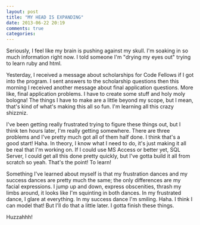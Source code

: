 ```yaml
---
layout: post
title: "MY HEAD IS EXPANDING"
date: 2013-06-22 20:19
comments: true
categories: 
---
```


Seriously, I feel like my brain is pushing against my skull. I'm soaking in so much information right now. I told someone I'm "drying my eyes out" trying to learn ruby and html.

Yesterday, I received a message about scholarships for Code Fellows if I got into the program. I sent answers to the scholarship questions then this morning I received another message about final application questions. More like, final application problems. I have to create some stuff and holy moly bologna! The things I have to make are a little beyond my scope, but I mean, that's kind of what's making this all so fun. I'm learning all this crazy shizzniz.

I've been getting really frustrated trying to figure these things out, but I think ten hours later, I'm really getting somewhere. There are three problems and I've pretty much got all of them half done. I think that's a good start! Haha. In theory, I know what I need to do, it's just making it all be real that I'm working on. If I could use MS Access or better yet, SQL Server, I could get all this done pretty quickly, but I've gotta build it all from scratch so yeah. That's the point! To learn! 

Something I've learned about myself is that my frustration dances and my success dances are pretty much the same; the only differences are my facial expressions. I jump up and down, express obscenities, thrash my limbs around, it looks like I'm squinting in both dances. In my frustrated dance, I glare at everything. In my success dance I'm smiling. Haha. I think I can model that! But I'll do that a little later. I gotta finish these things. 

Huzzahhh!
